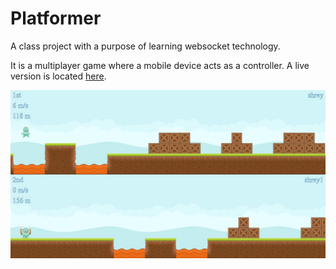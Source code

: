 # Platformer

A class project with a purpose of learning websocket technology.

It is a multiplayer game where a mobile device acts as a controller. A live
version is located [here](http://shreyjain.ca/platformer).

![Game Screen](/docs/images/gameScreen.jpg)